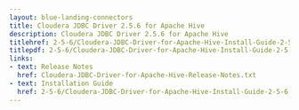 ```yaml
---
layout: blue-landing-connectors
title: Cloudera JDBC Driver 2.5.6 for Apache Hive
description: Cloudera JDBC Driver 2.5.6 for Apache Hive
titlehref: 2-5-6/Cloudera-JDBC-Driver-for-Apache-Hive-Install-Guide-2-5-6.pdf
titlepdf: 2-5-6/Cloudera-JDBC-Driver-for-Apache-Hive-Install-Guide-2-5-6.pdf
links:
- text: Release Notes
  href: Cloudera-JDBC-Driver-for-Apache-Hive-Release-Notes.txt
- text: Installation Guide
  href: 2-5-6/Cloudera-JDBC-Driver-for-Apache-Hive-Install-Guide-2-5-6.pdf
---
```

